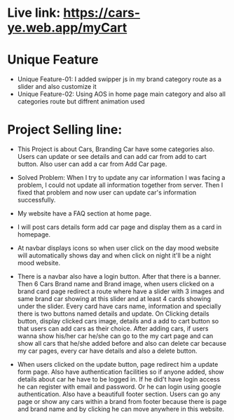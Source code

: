 <!-- # CarsYe -->
# Live link: https://cars-ye.web.app/myCart

# Unique Feature
* Unique Feature-01: I added swipper js in my brand category route as a slider and also customize it
* Unique Feature-02: Using AOS in home page main category and also all categories route but diffrent animation used

# Project Selling line: 
* This Project is about Cars, Branding Car have some categories also. Users can update or see details and can add car from add to cart button. Also user can add a car from Add Car page.
* Solved Problem: When I try to update any car information I was facing a problem, I could not update all information together from server. Then I fixed that problem and now user can update car's information successfully.


* My website have a FAQ section at home page.
* I will post cars details form add car page and display them as a card in homepage.
* At navbar displays icons so when user click on the day mood website will automatically shows day and when click on night it'll be a night mood website.

* There is a navbar also have a login button. After that there is a banner. Then 6 Cars Brand name and Brand image, when users clicked on a brand card page redirect a route where have a slider with 3 images and same brand car showing at this slider and at least 4 cards showing under the slider. Every card have cars name, information and specially there is two buttons named details and update. On Clicking details button, display clicked cars image, details and a add to cart button so that users can add cars as their choice. After adding cars, if users wanna show his/her car he/she can go to the my cart page and can show all cars that he/she added before and also can delete car because my car pages, every car have details and also a delete button.

* When users clicked on the update button, page redirect him a update form page. Also have authentication facilities so if anyone added, show details about car he have to be logged in. If he did't have login access he can register with email and password. Or he can login using google authentication. Also have a beautifull footer section. Users can go any page or show any cars within a brand from footer because there is page and brand name and by clicking he can move anywhere in this website.

